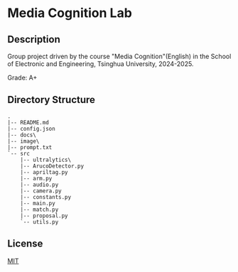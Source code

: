 # Media Cognition Lab

## Description

Group project driven by the course "Media Cognition"(English) in the School of Electronic and Engineering, Tsinghua University, 2024-2025.

Grade: A+

## Directory Structure

```text
.
|-- README.md
|-- config.json
|-- docs\
|-- image\
|-- prompt.txt
`-- src
    |-- ultralytics\
    |-- ArucoDetector.py
    |-- apriltag.py
    |-- arm.py
    |-- audio.py
    |-- camera.py
    |-- constants.py
    |-- main.py
    |-- match.py
    |-- proposal.py
    `-- utils.py
```

## License

[MIT](LICENSE)